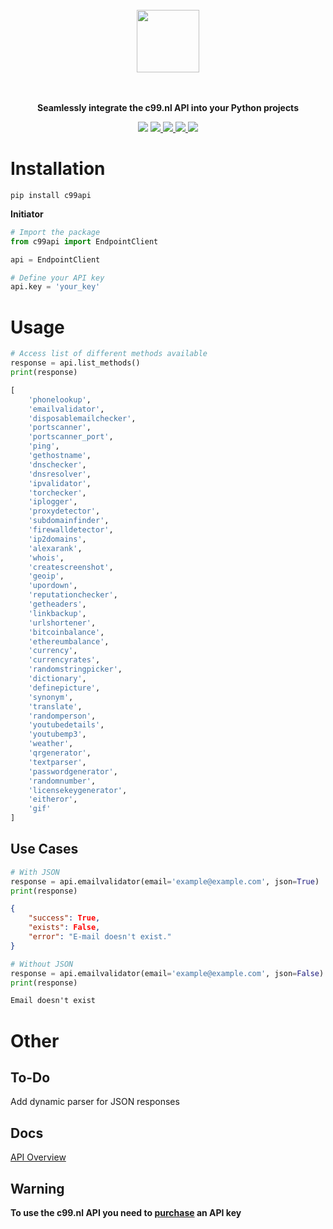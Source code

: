 <p align="center">
<br><br><br>
<a https://api.c99.nl/"><img src="https://api.c99.nl/assets/images/logo.png" width="100px"></a>
<br><br><br>
</p>

<p align="center">
<b>Seamlessly integrate the c99.nl API into your Python projects</b>
</p>

<p align=center>
<a href="https://pypi.org/project/c99api/"><img src="https://badgen.net/pypi/v/c99api/"></a>
<a href="https://github.com/Haste171/c99-api/releases"><img src="https://badgen.net/github/release/Haste171/c99-api">
<a href="https://gitHub.com/Haste171/c99-api/graphs/commit-activity"><img src="https://img.shields.io/badge/Maintained%3F-yes-green.svg">
<a href="https://github.com/Haste171/c99-api/blob/master/LICENSE"><img src="https://img.shields.io/github/license/Haste171/c99-api">
<a href="http://makeapullrequest.com"><img src="https://img.shields.io/badge/PRs-welcome-brightgreen.svg?style=flat-square">

</a>

# Installation

```
pip install c99api
```

**Initiator**
```python
# Import the package
from c99api import EndpointClient

api = EndpointClient

# Define your API key
api.key = 'your_key'
```

# Usage

```python 
# Access list of different methods available
response = api.list_methods()
print(response)
```
```python
[
    'phonelookup',
    'emailvalidator',
    'disposablemailchecker',
    'portscanner',
    'portscanner_port',
    'ping',
    'gethostname',
    'dnschecker',
    'dnsresolver',
    'ipvalidator',
    'torchecker',
    'iplogger',
    'proxydetector',
    'subdomainfinder',
    'firewalldetector',
    'ip2domains',
    'alexarank',
    'whois',
    'createscreenshot',
    'geoip',
    'upordown',
    'reputationchecker',
    'getheaders',
    'linkbackup',
    'urlshortener',
    'bitcoinbalance',
    'ethereumbalance',
    'currency',
    'currencyrates',
    'randomstringpicker',
    'dictionary',
    'definepicture',
    'synonym',
    'translate',
    'randomperson',
    'youtubedetails',
    'youtubemp3',
    'weather',
    'qrgenerator',
    'textparser',
    'passwordgenerator',
    'randomnumber',
    'licensekeygenerator',
    'eitheror',
    'gif'
]
```

## Use Cases
```python
# With JSON
response = api.emailvalidator(email='example@example.com', json=True)
print(response)
```
```json
{
    "success": True,
    "exists": False,
    "error": "E-mail doesn't exist."
}
```


```python
# Without JSON
response = api.emailvalidator(email='example@example.com', json=False)
print(response)
```
```md
Email doesn't exist
```

# Other

## To-Do
Add dynamic parser for JSON responses


## Docs

[API Overview](https://api.c99.nl/dashboard/api_overview)

## Warning

**To use the c99.nl API you need to [purchase](https://api.c99.nl/dashboard/shop) an API key**

